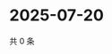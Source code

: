# 2025-07-20

共 0 条

<!-- BEGIN ZHIHUVIDEO -->
<!-- 最后更新时间 Sun Jul 20 2025 15:10:58 GMT+0800 (China Standard Time) -->

<!-- END ZHIHUVIDEO -->
